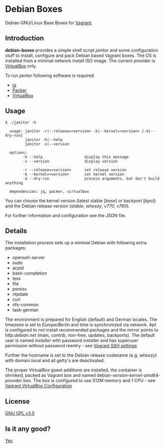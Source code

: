 # Debian Boxes

Debian GNU/Linux Base Boxes for [Vagrant](http://vagrantup.com).

## Introduction

**debian-boxes** provides a simple shell script *janitor* and some configuration
stuff to install, configure and pack Debian based Vagrant boxes.
The OS is installed from a minimal network install ISO image.
The current provider is [VirtualBox](https://www.virtualbox.org/) only.

To run *janitor* following software is required:

  * [jq](http://stedolan.github.io/jq/)
  * [Packer](https://packer.io/)
  * [VirtualBox](https://www.virtualbox.org/)

## Usage

```
$ ./janitor -h

  usage: janitor -r|--release=<version> -k|--kernel=<version> [-d|--dry-run]
         janitor -h|--help
         janitor -v|--version

  options:
        -h --help                   display this message
        -v --version                display version

        -r --release=<version>      set release version
        -k --kernel=<version>       set kernel version
        -d --dry-run                process arguments, but don't build anything

  dependencies: jq, packer, virtualbox

```

You can choose the kernel version (latest stable [*base*] or backport [*bpo*])
and the Debian release version (*stable*, *wheezy*, *v770*, *v760*).

For further information and configuration see the JSON file.

## Details

The installation process sets up a minimal Debian with following extra
packages:

  * openssh-server
  * sudo
  * acpid
  * bash-completion
  * less
  * file
  * psmisc
  * ntpdate
  * curl
  * nfs-common
  * task-german

The environment is prepared for English (default) and German locales.
The timezone is set to *Europe/Berlin* and time is synchronized via network.
Apt is configured to not install recommended packages and the mirror points to
*http.debian.net* (main, contrib, non-free, updates, backports). The default user
is named *installer* with password *installer* and has superuser permission
without password reentry -
see [Vagrant SSH settings](https://docs.vagrantup.com/v2/vagrantfile/ssh_settings.html)

Further the hostname is set to the Debian release codename (e.g. *wheezy*) with
domain *local* and all getty's are deactivated.

The proper VirtualBox guest additions are installed, the container is
shrinked, packed as Vagrant box and named
debian-*version*-*kernel*-amd64-*provider*.box.
The box is configured to use 512M memory and 1 CPU -
see [Vagrant VirtualBox Configuration](https://docs.vagrantup.com/v2/virtualbox/configuration.html)

## License

[GNU GPL v3.0](http://choosealicense.com/licenses/gpl-3.0/)

## Is it any good?

[Yes](https://news.ycombinator.com/item?id=3067434)
